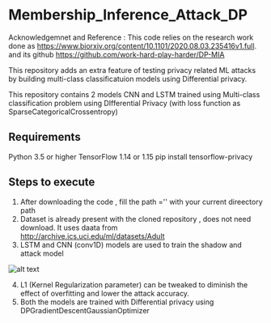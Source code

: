 # Membership_Inference_Attack_DP

Acknowledgemnet and Reference : This code relies on the research work done as https://www.biorxiv.org/content/10.1101/2020.08.03.235416v1.full. and its github https://github.com/work-hard-play-harder/DP-MIA

This repository adds an extra feature of testing privacy related ML attacks by building multi-class classificatuion models using Differential privacy.

This repository contains 2 models CNN and LSTM trained using Multi-class classification problem using DIfferential Privacy (with loss function as SparseCategoricalCrossentropy)

Requirements
------------
Python 3.5 or higher 
TensorFlow 1.14 or 1.15
pip install tensorflow-privacy


Steps to execute
-----------------

1. After downloading the code , fill the path ='' with your current direectory path
2. Dataset is already present with the cloned repository , does not need download. It uses daata from http://archive.ics.uci.edu/ml/datasets/Adult
3. LSTM and CNN (conv1D) models are used to train the shadow and attack model

![alt text](https://i1.wp.com/miro.medium.com/max/3160/1*86qGRsUqBfV2wMh13OJ2Rw.png?w=525&ssl=1)

4. L1 (Kernel Regularization parameter) can be tweaked to diminish the effect of overfitting and lower the attack accuracy.
5. Both the models are trained with Differential privacy using DPGradientDescentGaussianOptimizer
